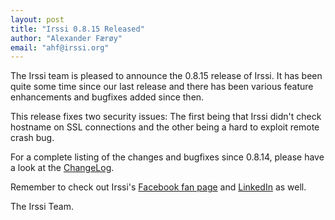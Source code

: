 ```yaml
---
layout: post
title: "Irssi 0.8.15 Released"
author: "Alexander Færøy"
email: "ahf@irssi.org"
---
```


The Irssi team is pleased to announce the 0.8.15 release of Irssi. It has been
quite some time since our last release and there has been various
feature enhancements and bugfixes added since then.

This release fixes two security issues: The first being that Irssi didn't check
hostname on SSL connections and the other being a hard to exploit remote crash
bug.

For a complete listing of the changes and bugfixes since 0.8.14, please have a
look at the [ChangeLog](/NEWS/#news-v0-8-15).

Remember to check out Irssi's [Facebook fan page](https://www.facebook.com/irssi)
and [LinkedIn](https://www.linkedin.com/groups?gid=147751) as well.

The Irssi Team.
